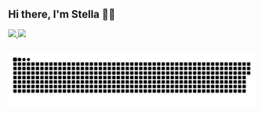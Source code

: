   ## Hi there, I'm Stella 🐍🌈
  
 <div>
  <a href="https://github.com/alletsc">
  <img height="180em" src="https://github-readme-stats.vercel.app/api?username=alletsc&show_icons=true&theme=tokyonight&include_all_commits=true&count_private=true"/>
  <img height="180em" src="https://github-readme-stats.vercel.app/api/top-langs/?username=alletsc&layout=compact&langs_count=7&theme=tokyonight"/>
</div>
  
  ##
  
  ![Snake animation](https://github.com/alletsc/alletsc/blob/output/github-contribution-grid-snake.svg)

